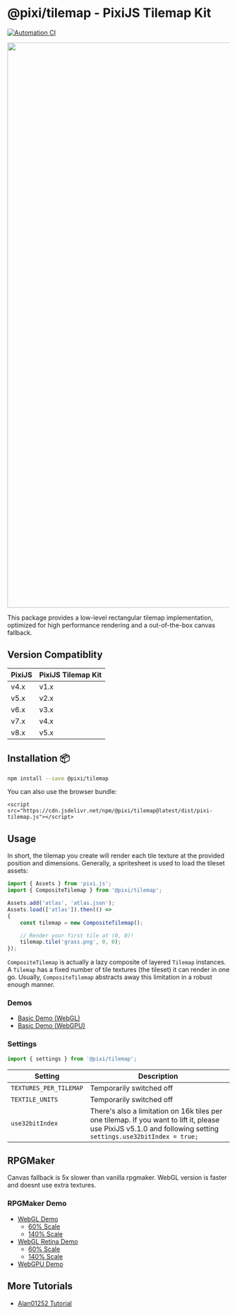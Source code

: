 # @pixi/tilemap - PixiJS Tilemap Kit

[![Automation CI](https://github.com/pixijs-userland/tilemap/actions/workflows/main.yml/badge.svg)](https://github.com/pixijs-userland/tilemap/actions/workflows/main.yml)
<p align="center">
<img src="https://i.imgur.com/hfoiBRk.png" width="1280px" />
<p/>

This package provides a low-level rectangular tilemap implementation, optimized for high performance rendering and a
out-of-the-box canvas fallback.

## Version Compatiblity

| PixiJS | PixiJS Tilemap Kit |
|--------|--------------------|
| v4.x   | v1.x               |
| v5.x   | v2.x               |
| v6.x   | v3.x               |
| v7.x   | v4.x               |
| v8.x   | v5.x               |

## Installation :package:

```bash
npm install --save @pixi/tilemap
```

You can also use the browser bundle:

```
<script src="https://cdn.jsdelivr.net/npm/@pixi/tilemap@latest/dist/pixi-tilemap.js"></script>
```

## Usage

In short, the tilemap you create will render each tile texture at the provided position and dimensions. Generally, a
spritesheet is used to load the tileset assets:

```ts
import { Assets } from 'pixi.js';
import { CompositeTilemap } from '@pixi/tilemap';

Assets.add('atlas', 'atlas.json');
Assets.load(['atlas']).then(() =>
{
    const tilemap = new CompositeTilemap();

    // Render your first tile at (0, 0)!
    tilemap.tile('grass.png', 0, 0);
});
```

`CompositeTilemap` is actually a lazy composite of layered `Tilemap` instances. A `Tilemap` has a fixed number of tile
textures (the tileset) it can render in one go. Usually, `CompositeTilemap` abstracts away this limitation in a robust
enough manner.

### Demos

* [Basic Demo (WebGL)](https://userland.pixijs.io/tilemap/examples/basic.html)
* [Basic Demo (WebGPU)](https://userland.pixijs.io/tilemap/examples/basic.html?preference=webgpu)

### Settings

```ts
import { settings } from '@pixi/tilemap';
```

| Setting | Description |
|---------|-------------|
| `TEXTURES_PER_TILEMAP` | Temporarily switched off |
| `TEXTILE_UNITS` | Temporarily switched off |
| `use32bitIndex` | There's also a limitation on 16k tiles per one tilemap. If you want to lift it, please use PixiJS v5.1.0 and following setting `settings.use32bitIndex = true;` |

## RPGMaker

Canvas fallback is 5x slower than vanilla rpgmaker. WebGL version is faster and doesnt use extra textures.

### RPGMaker Demo

* [WebGL Demo](https://userland.pixijs.io/tilemap/examples/)
  * [60% Scale](https://userland.pixijs.io/tilemap/examples/?scale=0.6)
  * [140% Scale](https://userland.pixijs.io/tilemap/examples/?scale=1.4)
* [WebGL Retina Demo](https://userland.pixijs.io/tilemap/examples/?resolution=2)
  * [60% Scale](https://userland.pixijs.io/tilemap/examples/?resolution=2&scale=0.6)
  * [140% Scale](https://userland.pixijs.io/tilemap/examples/?resolution=2&scale=1.4)
* [WebGPU Demo](https://userland.pixijs.io/tilemap/examples/?preference=webgpu)

## More Tutorials

* [Alan01252 Tutorial](https://github.com/Alan01252/pixi-tilemap-tutorial)
